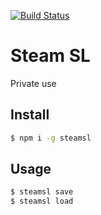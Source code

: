 [![Build Status](https://travis-ci.org/DavidKk/steamsl.svg?branch=master)](https://travis-ci.org/DavidKk/steamsl)

# Steam SL

Private use

## Install

```bash
$ npm i -g steamsl
```

## Usage

```bash
$ steamsl save
$ steamsl load
```
